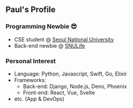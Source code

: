 ## Paul's Profile

### Programming Newbie 😎
* CSE student @ [Seoul National University](https://cse.snu.ac.kr/)
* Back-end newbie @ [SNULife](https://snulife.com/)

### Personal Interest
* Language: Python, Javascript, Swift, Go, Elixir
* Frameworks: 
  * Back-end: Django, Node.js, Deno, Phoenix
  * Front-end: React, Vue, Svelte
* etc. (App & DevOps)


<!--
**csehuman/csehuman** is a ✨ _special_ ✨ repository because its `README.md` (this file) appears on your GitHub profile.

Here are some ideas to get you started:

- 🔭 I’m currently working on ...
- 🌱 I’m currently learning ...
- 👯 I’m looking to collaborate on ...
- 🤔 I’m looking for help with ...
- 💬 Ask me about ...
- 📫 How to reach me: ...
- 😄 Pronouns: ...
- ⚡ Fun fact: ...
-->

